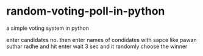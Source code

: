 # random-voting-poll-in-python
a simple voting system in python 


enter candidates no.
then enter names of condidates with sapce 
like
pawan suthar radhe
and hit enter wait 3 sec 
and it randomly choose the winner
